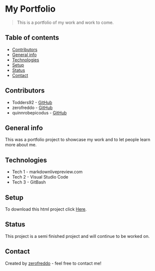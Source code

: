 # My Portfolio
> This is a portfolio of my work and work to come.

## Table of contents
* [Contributors](#contributors)
* [General info](#general-info)
* [Technologies](#technologies)
* [Setup](#setup)
* [Status](#status)
* [Contact](#contact)

## Contributors
* Todders92 - [GitHub](https://github.com/Todders92)
* zerofreddo - [GitHub](https://github.com/zerofreddo)
* quinnrobepicodus - [GitHub](https://github.com/quinnrobepicodus)
## General info
This was a portfolio project to showcase my work and to let people learn more about me.

## Technologies
* Tech 1 - markdownlivepreview.com
* Tech 2 - Visual Studio Code
* Tech 3 - GitBash

## Setup
To download this html project click [Here](https://github.com/zerofreddo/portfolio).

## Status
This project is a semi finished project and will continue to be worked on.

## Contact
Created by [zerofreddo](https://github.com/zerofreddo) - feel free to contact me!
